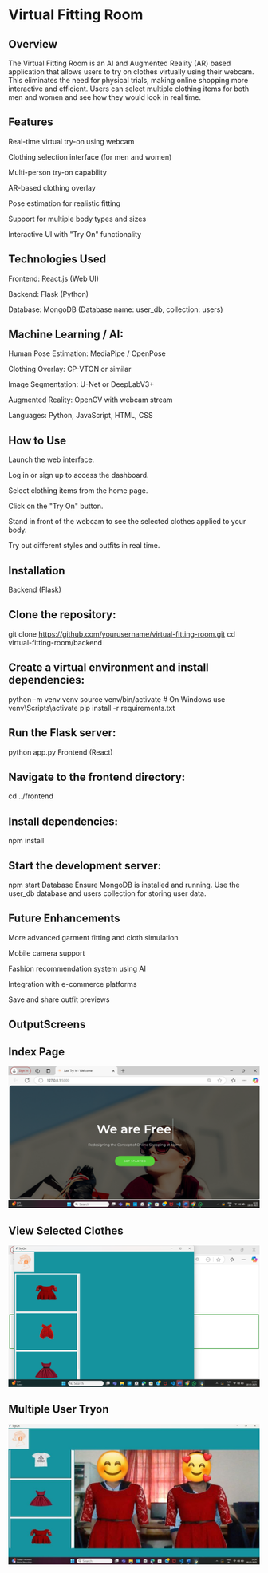 # Virtual Fitting Room
## Overview
The Virtual Fitting Room is an AI and Augmented Reality (AR) based application that allows users to try on clothes virtually using their webcam. This eliminates the need for physical trials, making online shopping more interactive and efficient. Users can select multiple clothing items for both men and women and see how they would look in real time.

## Features
Real-time virtual try-on using webcam

Clothing selection interface (for men and women)

Multi-person try-on capability

AR-based clothing overlay

Pose estimation for realistic fitting

Support for multiple body types and sizes

Interactive UI with "Try On" functionality

## Technologies Used
Frontend: React.js (Web UI)

Backend: Flask (Python)

Database: MongoDB (Database name: user_db, collection: users)

## Machine Learning / AI:

Human Pose Estimation: MediaPipe / OpenPose

Clothing Overlay: CP-VTON or similar

Image Segmentation: U-Net or DeepLabV3+

Augmented Reality: OpenCV with webcam stream

Languages: Python, JavaScript, HTML, CSS

## How to Use
Launch the web interface.

Log in or sign up to access the dashboard.

Select clothing items from the home page.

Click on the "Try On" button.

Stand in front of the webcam to see the selected clothes applied to your body.

Try out different styles and outfits in real time.

## Installation
Backend (Flask)

## Clone the repository:

git clone https://github.com/yourusername/virtual-fitting-room.git
cd virtual-fitting-room/backend

## Create a virtual environment and install dependencies:

python -m venv venv
source venv/bin/activate  # On Windows use venv\Scripts\activate
pip install -r requirements.txt

## Run the Flask server:

python app.py
Frontend (React)

## Navigate to the frontend directory:

cd ../frontend

## Install dependencies:

npm install

## Start the development server:

npm start
Database
Ensure MongoDB is installed and running. Use the user_db database and users collection for storing user data.

## Future Enhancements

More advanced garment fitting and cloth simulation

Mobile camera support

Fashion recommendation system using AI

Integration with e-commerce platforms

Save and share outfit previews

## OutputScreens

## Index Page
![Alt text](https://github.com/YENNIHARITHA/Virtual-Trail-Room/blob/8f61a189adc312c92acf43c5ad0a99954377a428/OutputScreens/index.png)

## View Selected Clothes
![Alt text](https://github.com/YENNIHARITHA/Virtual-Trail-Room/blob/8f61a189adc312c92acf43c5ad0a99954377a428/OutputScreens/view-selected-clothes.png
)

## Multiple User Tryon
![Alt text](https://github.com/YENNIHARITHA/Virtual-Trail-Room/blob/8f61a189adc312c92acf43c5ad0a99954377a428/OutputScreens/multiple-users-tryon.jpg)



